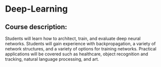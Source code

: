 # Deep-Learning
## Course description:
Students will learn how to architect, train, and evaluate deep neural networks. Students will gain experience with backpropagation, a variety of network structures, and a variety of options for training networks. Practical applications will be covered such as healthcare, object recognition and tracking, natural language processing, and art.

